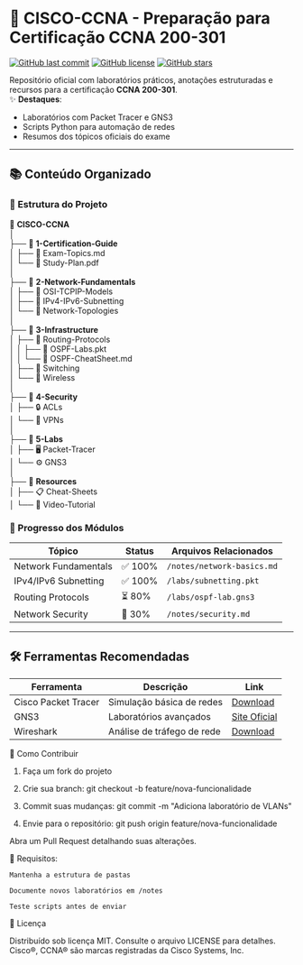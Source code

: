

# 🚀 CISCO-CCNA - Preparação para Certificação CCNA 200-301

[![GitHub last commit](https://img.shields.io/github/last-commit/Felipe-Batista-Silva/CISCO-CCNA)](https://github.com/Felipe-Batista-Silva/CISCO-CCNA/commits/main)
[![GitHub license](https://img.shields.io/github/license/Felipe-Batista-Silva/CISCO-CCNA)](https://github.com/Felipe-Batista-Silva/CISCO-CCNA/blob/main/LICENSE)
[![GitHub stars](https://img.shields.io/github/stars/Felipe-Batista-Silva/CISCO-CCNA)](https://github.com/Felipe-Batista-Silva/CISCO-CCNA/stargazers)

Repositório oficial com laboratórios práticos, anotações estruturadas e recursos para a certificação **CCNA 200-301**.  
✨ **Destaques**:  
- Laboratórios com Packet Tracer e GNS3  
- Scripts Python para automação de redes  
- Resumos dos tópicos oficiais do exame  

---

## 📚 **Conteúdo Organizado**

### 📂 Estrutura do Projeto

📁 **CISCO-CCNA**  
│  
├── 📂 **1-Certification-Guide**  
│   ├── 📄 Exam-Topics.md  
│   └── 📄 Study-Plan.pdf  
│  
├── 📂 **2-Network-Fundamentals**  
│   ├── 📂 OSI-TCPIP-Models  
│   ├── 📂 IPv4-IPv6-Subnetting  
│   └── 📂 Network-Topologies  
│  
├── 📂 **3-Infrastructure**  
│   ├── 📂 Routing-Protocols  
│   │   ├── 🧪 OSPF-Labs.pkt  
│   │   └── 📝 OSPF-CheatSheet.md  
│   ├── 📂 Switching  
│   └── 📂 Wireless  
│  
├── 📂 **4-Security**  
│   ├── 🔒 ACLs  
│   └── 🔐 VPNs  
│  
├── 📂 **5-Labs**  
│   ├── 🖥️ Packet-Tracer  
│   └️── ⚙️ GNS3  
│  
├── 📂 **Resources**  
│   ├── 📋 Cheat-Sheets  
│   └── 🎥 Video-Tutorial


### 📌 Progresso dos Módulos
| Tópico                | Status         | Arquivos Relacionados       |
|-----------------------|----------------|-----------------------------|
| Network Fundamentals  | ✅ 100%        | `/notes/network-basics.md`  |
| IPv4/IPv6 Subnetting  | ✅ 100%        | `/labs/subnetting.pkt`      |
| Routing Protocols     | ⏳ 80%         | `/labs/ospf-lab.gns3`       |
| Network Security      | 🚧 30%         | `/notes/security.md`        |

---

## 🛠️ **Ferramentas Recomendadas**
| Ferramenta            | Descrição                          | Link                          |
|-----------------------|------------------------------------|-------------------------------|
| Cisco Packet Tracer   | Simulação básica de redes          | [Download](https://www.netacad.com/) |
| GNS3                  | Laboratórios avançados             | [Site Oficial](https://www.gns3.com/) |
| Wireshark             | Análise de tráfego de rede         | [Download](https://www.wireshark.org/) |

🔄 Como Contribuir
1. Faça um fork do projeto

2. Crie sua branch: 
git checkout -b feature/nova-funcionalidade

3. Commit suas mudanças: 
git commit -m "Adiciona laboratório de VLANs"

4. Envie para o repositório:
git push origin feature/nova-funcionalidade

Abra um Pull Request detalhando suas alterações.

📌 Requisitos:

    Mantenha a estrutura de pastas

    Documente novos laboratórios em /notes

    Teste scripts antes de enviar

📜 Licença

Distribuído sob licença MIT. Consulte o arquivo LICENSE para detalhes.
Cisco®, CCNA® são marcas registradas da Cisco Systems, Inc.

